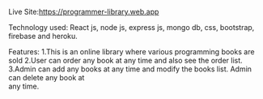 Live Site:https://programmer-library.web.app

Technology used: React js, node js, express js, mongo db, css, bootstrap, firebase and  heroku.

Features:
1.This is an online library where various programming books are sold
2.User can order any book at any time and also see the order list.
3.Admin can add any books at any time and modify the books list. Admin can delete any book at   
any time.
